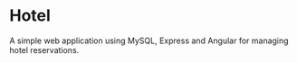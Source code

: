 # Hotel
A simple web application using MySQL, Express and Angular for managing hotel reservations. 
